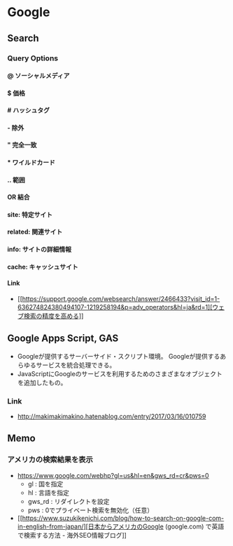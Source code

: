 # Google
## Search
### Query Options
#### @ ソーシャルメディア
#### $ 価格
#### # ハッシュタグ
#### - 除外
#### " 完全一致
#### * ワイルドカード
#### .. 範囲
#### OR 結合
#### site: 特定サイト
#### related: 関連サイト
#### info: サイトの詳細情報
#### cache: キャッシュサイト
#### Link
- [[https://support.google.com/websearch/answer/2466433?visit_id=1-636274824380494107-1219258194&p=adv_operators&hl=ja&rd=1][ウェブ検索の精度を高める]]
## Google Apps Script, GAS
- Googleが提供するサーバーサイド・スクリプト環境。
  Googleが提供するあらゆるサービスを統合処理できる。
- JavaScriptにGoogleのサービスを利用するためのさまざまなオブジェクトを追加したもの。

### Link
- http://makimakimakino.hatenablog.com/entry/2017/03/16/010759
## Memo
### アメリカの検索結果を表示
- https://www.google.com/webhp?gl=us&hl=en&gws_rd=cr&pws=0
  - gl : 国を指定
  - hl : 言語を指定
  - gws_rd : リダイレクトを設定
  - pws : 0でプライベート検索を無効化（任意）
- [[https://www.suzukikenichi.com/blog/how-to-search-on-google-com-in-english-from-japan/][日本からアメリカのGoogle (google.com) で英語で検索する方法 - 海外SEO情報ブログ]]
